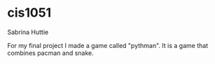 # cis1051
Sabrina Huttie 

For my final project I made a game called "pythman". It is a game that combines pacman and snake. 


